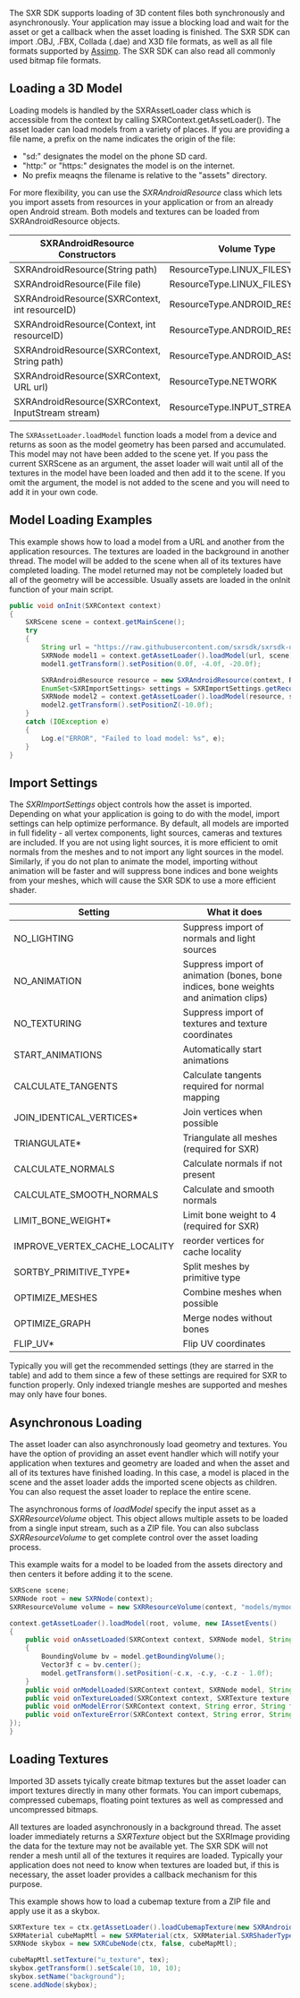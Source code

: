 
The SXR SDK supports loading of 3D content files both synchronously and asynchronously. Your application may issue a blocking load and wait for the asset or get a callback when the asset loading is finished. The SXR SDK can import .OBJ, .FBX, Collada  (.dae) and X3D file formats, as well as all file formats supported by [Assimp](http://www.assimp.org/main_features_formats.html). The SXR SDK can also read all commonly used bitmap file formats.

## Loading a 3D Model

Loading models is handled by the SXRAssetLoader class which is accessible from the context by calling SXRContext.getAssetLoader(). The asset loader can load models from a variety of places. If you are providing a file name, a prefix on the name indicates the origin of the file:

* "sd:" designates the model on the phone SD card.
* "http:" or "https:" designates the model is on the internet.
* No prefix meaqns the filename is relative to the "assets" directory.

For more flexibility, you can use the *SXRAndroidResource* class which lets you import assets from resources in your application or from an already open Android stream. Both models and textures can be loaded from SXRAndroidResource objects.

| SXRAndroidResource Constructors | Volume Type | Input source |
|---------------------------------|-------------|--------------|
| SXRAndroidResource(String path) | ResourceType.LINUX_FILESYSTEM  | SD card |
| SXRAndroidResource(File file)   | ResourceType.LINUX_FILESYSTEM  | SD card |
| SXRAndroidResource(SXRContext, int resourceID) | ResourceType.ANDROID_RESOURCE | res directory |
| SXRAndroidResource(Context, int resourceID) | ResourceType.ANDROID_RESOURCE | res directory |
| SXRAndroidResource(SXRContext, String path) | ResourceType.ANDROID_ASSETS | assets directory |
| SXRAndroidResource(SXRContext, URL url) | ResourceType.NETWORK | internet |
| SXRAndroidResource(SXRContext, InputStream stream) | ResourceType.INPUT_STREAM | input stream |

The `SXRAssetLoader.loadModel` function loads a model from a device and returns as soon as the model geometry has been parsed and accumulated. This model may not have been added to the scene yet. If you pass the current SXRScene as an argument, the asset loader will wait until all of the textures in the model have been loaded and then add it to the scene. If you omit the argument, the model is not added to the scene and you will need to add it in your own code.

## Model Loading Examples

This example shows how to load a model from a URL and another from the application resources. The textures are loaded in the background in another thread. The model will be added to the scene when all of its textures have completed loading. The model returned may not be completely loaded but all of the geometry will be accessible. Usually assets are loaded in the onInit function of your main script.

```java
public void onInit(SXRContext context)
{
    SXRScene scene = context.getMainScene();
    try
    {
        String url = "https://raw.githubusercontent.com/sxrsdk/sxrsdk-demos/master/sxrjassimpmodelloader/assets/trees/trees9.3ds";
        SXRNode model1 = context.getAssetLoader().loadModel(url, scene);
        model1.getTransform().setPosition(0.0f, -4.0f, -20.0f);

        SXRAndroidResource resource = new SXRAndroidResource(context, R.raw.spaceship);
    	EnumSet<SXRImportSettings> settings = SXRImportSettings.getRecommendedSettings();
    	SXRNode model2 = context.getAssetLoader().loadModel(resource, settings, true, scene);
        model2.getTransform().setPositionZ(-10.0f);
    }
    catch (IOException e)
    {
        Log.e("ERROR", "Failed to load model: %s", e);
    }
}
```

## Import Settings

The *SXRImportSettings* object controls how the asset is imported. Depending on what your application is going to do with the model, import settings can help optimize performance. By default, all models are imported in full fidelity - all vertex components, light sources, cameras and textures are included. If you are not using light sources, it is more efficient to omit normals from the meshes and to not import any light sources in the model. Similarly, if you do not plan to animate the model, importing without animation will be faster and will suppress bone indices and bone weights from your meshes, which will cause the SXR SDK to use a more efficient shader.

| Setting | What it does |
|---------|--------------|
| NO_LIGHTING | Suppress import of normals and light sources |
| NO_ANIMATION | Suppress import of animation (bones, bone indices, bone weights and animation clips) |
| NO_TEXTURING | Suppress import of textures and texture coordinates |
| START_ANIMATIONS | Automatically start animations |
| CALCULATE_TANGENTS | Calculate tangents required for normal mapping |
| JOIN_IDENTICAL_VERTICES* | Join vertices when possible |
| TRIANGULATE* | Triangulate all meshes (required for SXR) |
| CALCULATE_NORMALS | Calculate normals if not present |
| CALCULATE_SMOOTH_NORMALS | Calculate and smooth normals |
| LIMIT_BONE_WEIGHT* | Limit bone weight to 4 (required for SXR) |
| IMPROVE_VERTEX_CACHE_LOCALITY | reorder vertices for cache locality |
| SORTBY_PRIMITIVE_TYPE* | Split meshes by primitive type |
| OPTIMIZE_MESHES | Combine meshes when possible |
| OPTIMIZE_GRAPH | Merge nodes without bones |
| FLIP_UV* | Flip UV coordinates |

Typically you will get the recommended settings (they are starred in the table) and add to them since a few of these settings are required for SXR to function properly. Only indexed triangle meshes are supported and meshes may only have four bones.


## Asynchronous Loading

The asset loader can also asynchronously load geometry and textures. You have the option of providing an asset event handler which will notify your application when textures and geometry are loaded and when the asset and all of its textures have finished loading. In this case, a model is placed in the scene and the asset loader adds the imported scene objects as children. You can also request the asset loader to replace the entire scene.

The asynchronous forms of *loadModel* specify the input asset as a *SXRResourceVolume* object. This object allows multiple assets to be loaded from a single input stream, such as a ZIP file. You can also subclass *SXRResourceVolume* to get complete control over the asset loading process.

This example waits for a model to be loaded from the assets directory and then centers it before adding it to the scene.
```java
SXRScene scene;
SXRNode root = new SXRNode(context);
SXRResourceVolume volume = new SXRResourceVolume(context, "models/mymodel.fbx");

context.getAssetLoader().loadModel(root, volume, new IAssetEvents()
{
	public void onAssetLoaded(SXRContext context, SXRNode model, String filePath, String errors);
    {
    	BoundingVolume bv = model.getBoundingVolume();
        Vector3f c = bv.center();
        model.getTransform().setPosition(-c.x, -c.y, -c.z - 1.0f);
    }
    public void onModelLoaded(SXRContext context, SXRNode model, String filePath) { }
    public void onTextureLoaded(SXRContext context, SXRTexture texture, String filePath) { }
    public void onModelError(SXRContext context, String error, String filePath) { }
    public void onTextureError(SXRContext context, String error, String filePath) { }
});
}
```
## Loading Textures

Imported 3D assets tyically create bitmap textures but the asset loader can import textures directly in many other formats. You can import cubemaps, compressed cubemaps, floating point textures as well as compressed and uncompressed bitmaps.

All textures are loaded asynchronously in a background thread. The asset loader immediately returns a *SXRTexture* object but the SXRImage providing the data for the texture may not be available yet. The SXR SDK will not render a mesh until all of the textures it requires are loaded. Typically your application does not need to know when textures are loaded but, if this is necessary, the asset loader provides a callback mechanism for this purpose.

This example shows how to load a cubemap texture from a ZIP file and apply use it as a skybox.

```java
SXRTexture tex = ctx.getAssetLoader().loadCubemapTexture(new SXRAndroidResource(ctx, R.raw.beach));
SXRMaterial cubeMapMtl = new SXRMaterial(ctx, SXRMaterial.SXRShaderType.Cubemap.ID);
SXRNode skybox = new SXRCubeNode(ctx, false, cubeMapMtl);

cubeMapMtl.setTexture("u_texture", tex);
skybox.getTransform().setScale(10, 10, 10);
skybox.setName("background");
scene.addNode(skybox);
```
